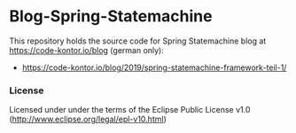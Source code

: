 # Blog-Spring-Statemachine

This repository holds the source code for Spring Statemachine blog at https://code-kontor.io/blog (german only):

* https://code-kontor.io/blog/2019/spring-statemachine-framework-teil-1/

### License
Licensed under under the terms of the Eclipse Public License v1.0 (http://www.eclipse.org/legal/epl-v10.html)

